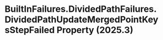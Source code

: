 # BuiltInFailures.DividedPathFailures.DividedPathUpdateMergedPointKeysStepFailed Property (2025.3)

﻿